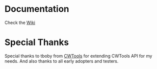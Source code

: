 # Documentation
Check the [Wiki](https://github.com/bcssov/IronyModManager/wiki)

# Special Thanks
Special thanks to tboby from [CWTools](https://github.com/tboby/cwtools) for extending CWTools API for my needs. And also thanks to all early adopters and testers.
